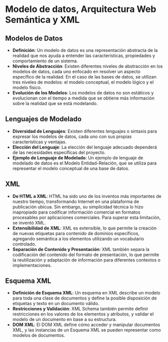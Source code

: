 # Modelo de datos, Arquitectura Web Semántica y XML

## **Modelos de Datos**
   - **Definición**: Un modelo de datos es una representación abstracta de la realidad que nos ayuda a entender las características, propiedades y comportamiento de un sistema. 
   - **Niveles de Abstracción**: Existen diferentes niveles de abstracción en los modelos de datos, cada uno enfocado en resolver un aspecto específico de la realidad. En el caso de las bases de datos, se utilizan tres niveles de modelos: el modelo conceptual, el modelo lógico y el modelo físico. 
   - **Evolución de los Modelos**: Los modelos de datos no son estáticos y evolucionan con el tiempo a medida que se obtiene más información sobre la realidad que se está modelando.

## **Lenguajes de Modelado**
   - **Diversidad de Lenguajes**: Existen diferentes lenguajes o sintaxis para expresar los modelos de datos, cada uno con sus propias características y ventajas. 
   - **Elección del Lenguaje**: La elección del lenguaje adecuado dependerá de las necesidades específicas del proyecto. 
   - **Ejemplo de Lenguaje de Modelado**: Un ejemplo de lenguaje de modelado de datos es el Modelo Entidad-Relación, que se utiliza para representar el modelo conceptual de una base de datos.

## **XML**
   - **De HTML a XML**: HTML ha sido uno de los inventos más importantes de nuestro tiempo, transformando Internet en una plataforma de publicación ubicua. Sin embargo, su simplicidad técnica lo hizo inapropiado para codificar información comercial en formatos procesables por aplicaciones comerciales. Para superar esta limitación, se inventó XML. 
   - **Extensibilidad de XML**: XML es extensible, lo que permite la creación de nuevas etiquetas para contenido de dominios específicos, agregando semántica a los elementos utilizando un vocabulario controlado. 
   - **Separación de Contenido y Presentación**: XML también separa la codificación del contenido del formato de presentación, lo que permite la reutilización y adaptación de información para diferentes contextos o implementaciones.

## **Esquema XML**
   - **Definición de Esquema XML**: Un esquema en XML describe un modelo para toda una clase de documentos y define la posible disposición de etiquetas y texto en un documento válido. 
   - **Restricciones y Validación**: XML Schema también permite definir restricciones en los valores de los elementos y atributos, y validar el modelo de un documento en base a su estructura. 
   - **DOM XML**: El DOM XML define cómo acceder y manipular documentos XML, y las instancias de un Esquema XML se pueden representar como modelos de documentos.